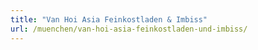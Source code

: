 ```yaml
---
title: "Van Hoi Asia Feinkostladen & Imbiss"
url: /muenchen/van-hoi-asia-feinkostladen-und-imbiss/
---
```

